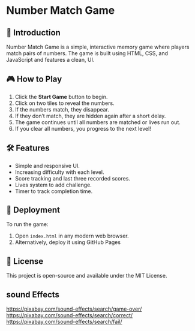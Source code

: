 # Number Match Game

## 📌 Introduction
Number Match Game is a simple, interactive memory game where players match pairs of numbers. The game is built using HTML, CSS, and JavaScript and features a clean, UI.

## 🎮 How to Play
1. Click the **Start Game** button to begin.
2. Click on two tiles to reveal the numbers.
3. If the numbers match, they disappear.
4. If they don’t match, they are hidden again after a short delay.
5. The game continues until all numbers are matched or lives run out.
6. If you clear all numbers, you progress to the next level!

## 🛠 Features
- Simple and responsive UI.
- Increasing difficulty with each level.
- Score tracking and last three recorded scores.
- Lives system to add challenge.
- Timer to track completion time.

## 🚀 Deployment
To run the game:
1. Open `index.html` in any modern web browser.
2. Alternatively, deploy it using GitHub Pages


## 📜 License
This project is open-source and available under the MIT License.

## sound Effects
https://pixabay.com/sound-effects/search/game-over/
https://pixabay.com/sound-effects/search/correct/
https://pixabay.com/sound-effects/search/fail/
